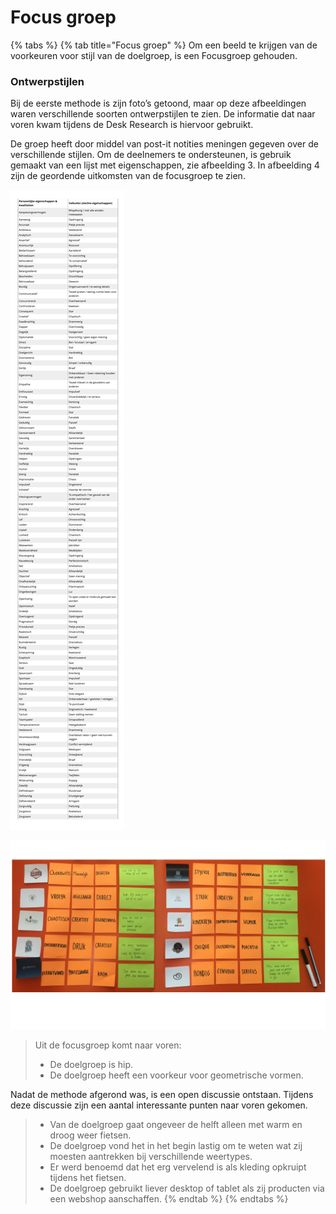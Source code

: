 # Focus groep

{% tabs %}
{% tab title="Focus groep" %}
Om een beeld te krijgen van de voorkeuren voor stijl van de doelgroep, is een Focusgroep gehouden.

### **Ontwerpstijlen**

Bij de eerste methode is zijn foto’s getoond, maar op deze afbeeldingen waren verschillende soorten ontwerpstijlen te zien. De informatie dat naar voren kwam tijdens de Desk Research is hiervoor gebruikt.

De groep heeft door middel van post-it notities meningen gegeven over de verschillende stijlen. Om de deelnemers te ondersteunen, is gebruik gemaakt van een lijst met eigenschappen, zie afbeelding 3. In afbeelding 4 zijn de geordende uitkomsten van de focusgroep te zien. 

![Afbeelding 3 \| Lijst met eigenschappen](../../../.gitbook/assets/afbeelding_eigenschappen.jpg)

![Afbeelding 4 \| Focusgroep post-it notities ](../../../.gitbook/assets/figuur_focusgroup_stijl.jpg)

> Uit de focusgroep komt naar voren:
>
> * De doelgroep is hip.
> * De doelgroep heeft een voorkeur voor geometrische vormen.

Nadat de methode afgerond was, is een open discussie ontstaan. Tijdens deze discussie zijn een aantal interessante punten naar voren gekomen.

> * Van de doelgroep gaat ongeveer de helft alleen met warm en droog weer fietsen.
> * De doelgroep vond het in het begin lastig om te weten wat zij moesten aantrekken bij verschillende weertypes.
> * Er werd benoemd dat het erg vervelend is als kleding opkruipt tijdens het fietsen.
> * De doelgroep gebruikt liever desktop of tablet als zij producten via een webshop aanschaffen.
{% endtab %}
{% endtabs %}

